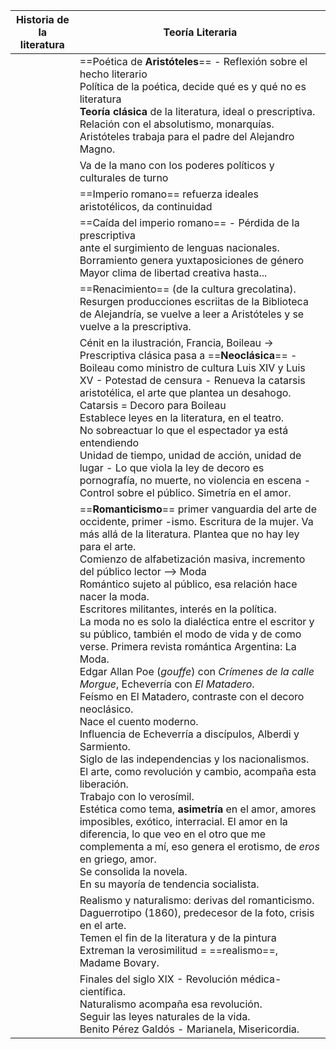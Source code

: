 
| Historia de la literatura | Teoría Literaria                                                                                                                                                                                                                                                                                                                                                                                                                                                                                                                                                                                                                                                                                                                                                                                                                                                                                                                                                                                                                                                                                                                                                                                                                     |
| ------------------------- | ------------------------------------------------------------------------------------------------------------------------------------------------------------------------------------------------------------------------------------------------------------------------------------------------------------------------------------------------------------------------------------------------------------------------------------------------------------------------------------------------------------------------------------------------------------------------------------------------------------------------------------------------------------------------------------------------------------------------------------------------------------------------------------------------------------------------------------------------------------------------------------------------------------------------------------------------------------------------------------------------------------------------------------------------------------------------------------------------------------------------------------------------------------------------------------------------------------------------------------ |
|                           | ==Poética de **Aristóteles**== - Reflexión sobre el hecho literario<br>Política de la poética, decide qué es y qué no es literatura<br>**Teoría clásica** de la literatura, ideal o prescriptiva.<br>Relación con el absolutismo, monarquías.<br>Aristóteles trabaja para el padre del Alejandro Magno.                                                                                                                                                                                                                                                                                                                                                                                                                                                                                                                                                                                                                                                                                                                                                                                                                                                                                                                              |
|                           | Va de la mano con los poderes políticos y culturales de turno                                                                                                                                                                                                                                                                                                                                                                                                                                                                                                                                                                                                                                                                                                                                                                                                                                                                                                                                                                                                                                                                                                                                                                        |
|                           | ==Imperio romano== refuerza ideales aristotélicos, da continuidad                                                                                                                                                                                                                                                                                                                                                                                                                                                                                                                                                                                                                                                                                                                                                                                                                                                                                                                                                                                                                                                                                                                                                                    |
|                           | ==Caída del imperio romano== - Pérdida de la prescriptiva <br>ante el surgimiento de lenguas nacionales.<br>Borramiento genera yuxtaposiciones de género<br>Mayor clima de libertad creativa hasta...                                                                                                                                                                                                                                                                                                                                                                                                                                                                                                                                                                                                                                                                                                                                                                                                                                                                                                                                                                                                                                |
|                           | ==Renacimiento== (de la cultura grecolatina). Resurgen producciones escriitas de la Biblioteca de Alejandría, se vuelve a leer a Aristóteles y se vuelve a la prescriptiva.                                                                                                                                                                                                                                                                                                                                                                                                                                                                                                                                                                                                                                                                                                                                                                                                                                                                                                                                                                                                                                                          |
|                           | Cénit en la ilustración, Francia, Boileau -> Prescriptiva clásica pasa a ==**Neoclásica**== - Boileau como ministro de cultura Luis XIV y Luis XV - Potestad de censura - Renueva la catarsis aristotélica, el arte que plantea un desahogo.<br>Catarsis = Decoro para Boileau<br>Establece leyes en la literatura, en el teatro.<br>No sobreactuar lo que el espectador ya está entendiendo<br>Unidad de tiempo, unidad de acción, unidad de lugar - Lo que viola la ley de decoro es pornografía, no muerte, no violencia en escena - Control sobre el público. Simetría en el amor.                                                                                                                                                                                                                                                                                                                                                                                                                                                                                                                                                                                                                                               |
|                           | ==**Romanticismo**== primer vanguardia del arte de occidente, primer -ismo. Escritura de la mujer. Va más allá de la literatura. Plantea que no hay ley para el arte.<br>Comienzo de alfabetización masiva, incremento del público lector --> Moda<br>Romántico sujeto al público, esa relación hace nacer la moda. <br>Escritores militantes, interés en la política.<br>La moda no es solo la dialéctica entre el escritor y su público, también el modo de vida y de como verse. Primera revista romántica Argentina: La Moda.<br>Edgar Allan Poe (*gouffe*) con *Crímenes de la calle Morgue*, Echeverría con *El Matadero*.<br>Feísmo en El Matadero, contraste con el decoro neoclásico.<br>Nace el cuento moderno.<br>Influencia de Echeverría a discípulos, Alberdi y Sarmiento.<br>Siglo de las independencias y los nacionalismos.<br>El arte, como revolución y cambio, acompaña esta liberación.<br>Trabajo con lo verosímil.<br>Estética como tema, **asimetría** en el amor, amores imposibles, exótico, interracial. El amor en la diferencia, lo que veo en el otro que me complementa a mí, eso genera el erotismo, de *eros* en griego, amor.<br>Se consolida la novela.<br>En su mayoría de tendencia socialista. |
|                           | Realismo y naturalismo: derivas del romanticismo.<br>Daguerrotipo (1860), predecesor de la foto, crisis en el arte. <br>Temen el fin de la literatura y de la pintura<br>Extreman la verosimilitud = ==realismo==, Madame Bovary.<br>                                                                                                                                                                                                                                                                                                                                                                                                                                                                                                                                                                                                                                                                                                                                                                                                                                                                                                                                                                                                |
|                           | Finales del siglo XIX - Revolución médica-científica.<br>Naturalismo acompaña esa revolución.<br>Seguir las leyes naturales de la vida.<br>Benito Pérez Galdós - Marianela, Misericordia.                                                                                                                                                                                                                                                                                                                                                                                                                                                                                                                                                                                                                                                                                                                                                                                                                                                                                                                                                                                                                                            |
